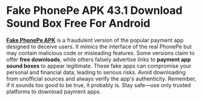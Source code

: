 ﻿# Fake PhonePe APK 43.1 Download Sound Box Free For Android
**[Fake PhonePe APK](https://tinyurl.com/ha995dt5)** is a fraudulent version of the popular payment app designed to deceive users. It mimics the interface of the real PhonePe but may contain malicious code or misleading features. Some versions claim to offer **free downloads**, while others falsely advertise links to **payment app sound boxes** to appear legitimate. These fake apps can compromise your personal and financial data, leading to serious risks. Avoid downloading from unofficial sources and always verify the app's authenticity. Remember, if it sounds too good to be true, it probably is. Stay safe—use only trusted platforms to download payment apps.
